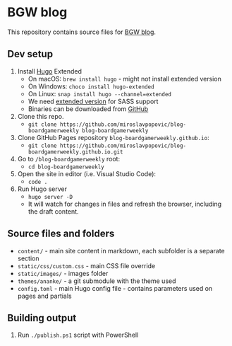 # BGW blog

This repository contains source files for [BGW blog](https://blog.boardgamerweekly.com/).

## Dev setup

1. Install [Hugo](https://gohugo.io/getting-started/installing/) Extended
    - On macOS: `brew install hugo` - might not install extended version
    - On Windows: `choco install hugo-extended`
    - On Linux: `snap install hugo --channel=extended`
    - We need [extended version](https://gohugo.io/troubleshooting/faq/) for SASS support
    - Binaries can be downloaded from [GitHub](https://gohugo.io/troubleshooting/faq/)
3. Clone this repo.
    - `git clone https://github.com/miroslavpopovic/blog-boardgamerweekly blog-boardgamerweekly`
4. Clone GitHub Pages repository `blog-boardgamerweekly.github.io`:
    - `git clone https://github.com/miroslavpopovic/blog-boardgamerweekly.github.io.git`
5. Go to `/blog-boardgamerweekly` root:
    - `cd blog-boardgamerweekly`
6. Open the site in editor (i.e. Visual Studio Code):
    - `code .`
7. Run Hugo server
    - `hugo server -D`
    - It will watch for changes in files and refresh the browser, including the draft content.

## Source files and folders

- `content/` - main site content in markdown, each subfolder is a separate section
- `static/css/custom.css` - main CSS file override
- `static/images/` - images folder
- `themes/ananke/` - a git submodule with the theme used
- `config.toml` - main Hugo config file - contains parameters used on pages and partials

## Building output

1. Run `./publish.ps1` script with PowerShell
